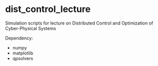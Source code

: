 # dist_control_lecture
Simulation scripts for lecture on Distributed Control and Optimization of Cyber-Physical Systems

Dependency: 
- numpy
- matplotlib
- qpsolvers